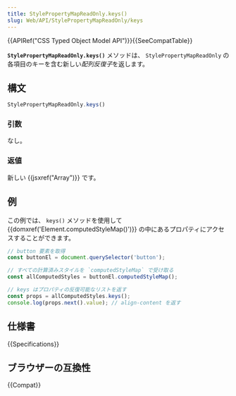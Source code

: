 ```yaml
---
title: StylePropertyMapReadOnly.keys()
slug: Web/API/StylePropertyMapReadOnly/keys
---
```

{{APIRef("CSS Typed Object Model API")}}{{SeeCompatTable}}

**`StylePropertyMapReadOnly.keys()`** メソッドは、 `StylePropertyMapReadOnly` の各項目のキーを含む新しい*配列反復子*を返します。

## 構文

```js
StylePropertyMapReadOnly.keys()
```

### 引数

なし。

### 返値

新しい {{jsxref("Array")}} です。

## 例

この例では、 `keys()` メソッドを使用して {{domxref('Element.computedStyleMap()')}} の中にあるプロパティにアクセスすることができます。

```js
// button 要素を取得
const buttonEl = document.querySelector('button');

// すべての計算済みスタイルを `computedStyleMap` で受け取る
const allComputedStyles = buttonEl.computedStyleMap();

// keys はプロパティの反復可能なリストを返す
const props = allComputedStyles.keys();
console.log(props.next().value); // align-content を返す
```

## 仕様書

{{Specifications}}

## ブラウザーの互換性

{{Compat}}
